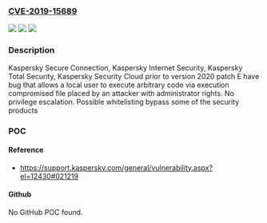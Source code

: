 ### [CVE-2019-15689](https://cve.mitre.org/cgi-bin/cvename.cgi?name=CVE-2019-15689)
![](https://img.shields.io/static/v1?label=Product&message=Kaspersky%20Secure%20Connection%2C%20Kaspersky%20Internet%20Security%2C%20Kaspersky%20Total%20Security%2C%20Kaspersky%20Security%20Cloud&color=blue)
![](https://img.shields.io/static/v1?label=Version&message=n%2Fa&color=blue)
![](https://img.shields.io/static/v1?label=Vulnerability&message=Bypass&color=brighgreen)

### Description

Kaspersky Secure Connection, Kaspersky Internet Security, Kaspersky Total Security, Kaspersky Security Cloud prior to version 2020 patch E have bug that allows a local user to execute arbitrary code via execution compromised file placed by an attacker with administrator rights. No privilege escalation. Possible whitelisting bypass some of the security products

### POC

#### Reference
- https://support.kaspersky.com/general/vulnerability.aspx?el=12430#021219

#### Github
No GitHub POC found.

